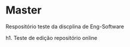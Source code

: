 # Master
Respositório teste da discplina de Eng-Software


h1. Teste de edição repositório online


